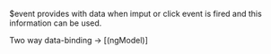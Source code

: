 $event provides with data when imput or click event is fired and this information can be used.

Two way data-binding -> [(ngModel)]
